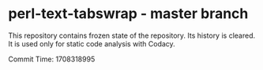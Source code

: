 # perl-text-tabswrap - master branch

This repository contains frozen state of the repository.
Its history is cleared. It is used only for static code
analysis with Codacy.

Commit Time: 1708318995